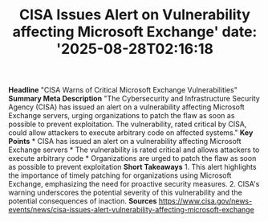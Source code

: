 ﻿---
title: "CISA Issues Alert on Vulnerability affecting Microsoft Exchange'
date: '2025-08-28T02:16:18"
category: "Markets"
summary: ""
slug: "cisa issues alert on vulnerability affecting microsoft excha"
source_urls:
  - "https://www.cisa.gov/news-events/news/cisa-issues-alert-vulnerability-affecting-microsoft-exchange"
seo:
  title: "CISA Issues Alert on Vulnerability affecting Microsoft Exchange | Hash n Hedge'
  description: '"
  keywords: ["news", "markets", "brief"]
---
**Headline** "CISA Warns of Critical Microsoft Exchange Vulnerabilities"  **Summary Meta Description** "The Cybersecurity and Infrastructure Security Agency (CISA) has issued an alert on a vulnerability affecting Microsoft Exchange servers, urging organizations to patch the flaw as soon as possible to prevent exploitation. The vulnerability, rated critical by CISA, could allow attackers to execute arbitrary code on affected systems."  **Key Points**  * CISA has issued an alert on a vulnerability affecting Microsoft Exchange servers * The vulnerability is rated critical and allows attackers to execute arbitrary code * Organizations are urged to patch the flaw as soon as possible to prevent exploitation  **Short Takeaways**  1. This alert highlights the importance of timely patching for organizations using Microsoft Exchange, emphasizing the need for proactive security measures. 2. CISA's warning underscores the potential severity of this vulnerability and the potential consequences of inaction.  **Sources** https://www.cisa.gov/news-events/news/cisa-issues-alert-vulnerability-affecting-microsoft-exchange 
